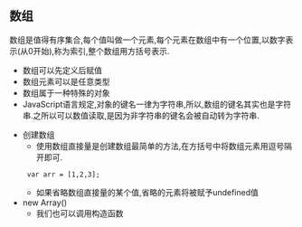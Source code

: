 ## 数组
数组是值得有序集合,每个值叫做一个元素,每个元素在数组中有一个位置,以数字表示(从0开始),称为索引,整个数组用方括号表示.
- 数组可以先定义后赋值
- 数组元素可以是任意类型
- 数组属于一种特殊的对象
- JavaScript语言规定,对象的键名一律为字符串,所以,数组的键名其实也是字符串.之所以可以数值读取,是因为非字符串的键名会被自动转为字符串.
+ 创建数组
    - 使用数组直接量是创建数组最简单的方法,在方括号中将数组元素用逗号隔开即可.
    ```
     var arr = [1,2,3];
    ```
    - 如果省略数组直接量的某个值,省略的元素将被赋予undefined值
+ new Array()
    - 我们也可以调用构造函数 